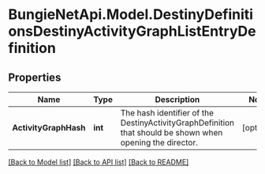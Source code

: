 
# BungieNetApi.Model.DestinyDefinitionsDestinyActivityGraphListEntryDefinition

## Properties

Name | Type | Description | Notes
------------ | ------------- | ------------- | -------------
**ActivityGraphHash** | **int** | The hash identifier of the DestinyActivityGraphDefinition that should be shown when opening the director. | [optional] 

[[Back to Model list]](../README.md#documentation-for-models)
[[Back to API list]](../README.md#documentation-for-api-endpoints)
[[Back to README]](../README.md)


